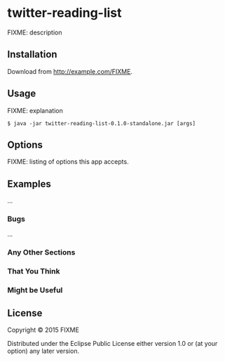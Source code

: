# twitter-reading-list

FIXME: description

## Installation

Download from http://example.com/FIXME.

## Usage

FIXME: explanation

    $ java -jar twitter-reading-list-0.1.0-standalone.jar [args]

## Options

FIXME: listing of options this app accepts.

## Examples

...

### Bugs

...

### Any Other Sections
### That You Think
### Might be Useful

## License

Copyright © 2015 FIXME

Distributed under the Eclipse Public License either version 1.0 or (at
your option) any later version.
